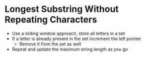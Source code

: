 # Longest Substring Without Repeating Characters

* Use a sliding window approach, store all letters in a set
* If a letter is already present in the set increment the left pointer
    * Remove it from the set as well
* Repeat and update the maximum string length as you go
